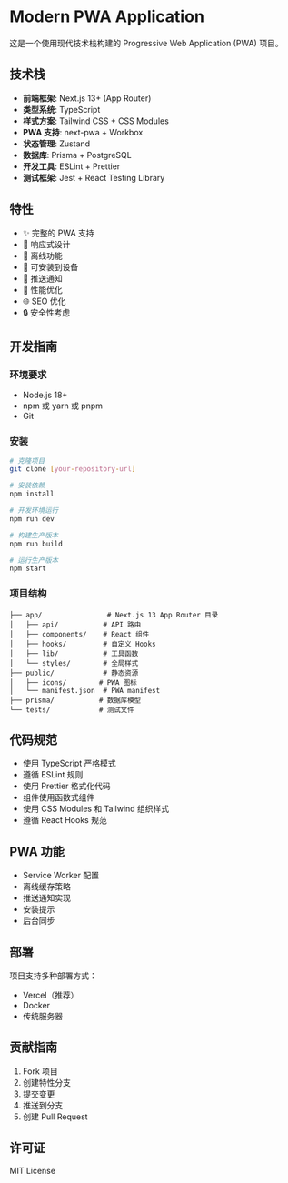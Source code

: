 # Modern PWA Application

这是一个使用现代技术栈构建的 Progressive Web Application (PWA) 项目。

## 技术栈

- **前端框架**: Next.js 13+ (App Router)
- **类型系统**: TypeScript
- **样式方案**: Tailwind CSS + CSS Modules
- **PWA 支持**: next-pwa + Workbox
- **状态管理**: Zustand
- **数据库**: Prisma + PostgreSQL
- **开发工具**: ESLint + Prettier
- **测试框架**: Jest + React Testing Library

## 特性

- ✨ 完整的 PWA 支持
- 📱 响应式设计
- 🔄 离线功能
- 📲 可安装到设备
- 🔔 推送通知
- 🎯 性能优化
- 🌐 SEO 优化
- 🔒 安全性考虑

## 开发指南

### 环境要求

- Node.js 18+
- npm 或 yarn 或 pnpm
- Git

### 安装

```bash
# 克隆项目
git clone [your-repository-url]

# 安装依赖
npm install

# 开发环境运行
npm run dev

# 构建生产版本
npm run build

# 运行生产版本
npm start
```

### 项目结构

```
├── app/                # Next.js 13 App Router 目录
│   ├── api/           # API 路由
│   ├── components/    # React 组件
│   ├── hooks/         # 自定义 Hooks
│   ├── lib/           # 工具函数
│   └── styles/        # 全局样式
├── public/            # 静态资源
│   ├── icons/        # PWA 图标
│   └── manifest.json  # PWA manifest
├── prisma/           # 数据库模型
└── tests/            # 测试文件
```

## 代码规范

- 使用 TypeScript 严格模式
- 遵循 ESLint 规则
- 使用 Prettier 格式化代码
- 组件使用函数式组件
- 使用 CSS Modules 和 Tailwind 组织样式
- 遵循 React Hooks 规范

## PWA 功能

- Service Worker 配置
- 离线缓存策略
- 推送通知实现
- 安装提示
- 后台同步

## 部署

项目支持多种部署方式：
- Vercel（推荐）
- Docker
- 传统服务器

## 贡献指南

1. Fork 项目
2. 创建特性分支
3. 提交变更
4. 推送到分支
5. 创建 Pull Request

## 许可证

MIT License